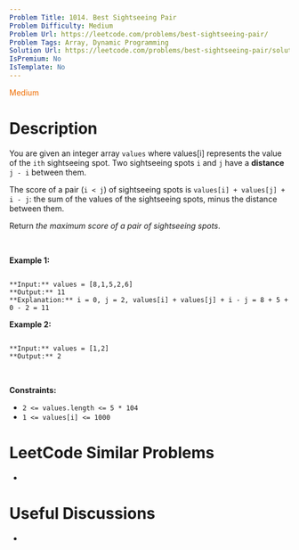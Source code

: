 ```yaml
---
Problem Title: 1014. Best Sightseeing Pair
Problem Difficulty: Medium
Problem Url: https://leetcode.com/problems/best-sightseeing-pair/
Problem Tags: Array, Dynamic Programming
Solution Url: https://leetcode.com/problems/best-sightseeing-pair/solution/
IsPremium: No
IsTemplate: No
---
```


<span style="color: rgb(239, 108, 0);">Medium</span>

# Description

You are given an integer array `values` where values[i] represents the value of the `ith` sightseeing spot. Two sightseeing spots `i` and `j` have a **distance** `j - i` between them.


The score of a pair (`i < j`) of sightseeing spots is `values[i] + values[j] + i - j`: the sum of the values of the sightseeing spots, minus the distance between them.


Return *the maximum score of a pair of sightseeing spots*.


 


**Example 1:**



```

**Input:** values = [8,1,5,2,6]
**Output:** 11
**Explanation:** i = 0, j = 2, values[i] + values[j] + i - j = 8 + 5 + 0 - 2 = 11

```

**Example 2:**



```

**Input:** values = [1,2]
**Output:** 2

```

 


**Constraints:**


* `2 <= values.length <= 5 * 104`
* `1 <= values[i] <= 1000`




# LeetCode Similar Problems

- []()

# Useful Discussions

- []()
